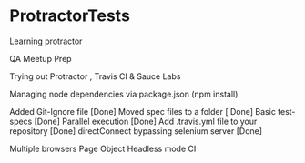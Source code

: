 # ProtractorTests
Learning protractor

QA Meetup Prep

Trying out Protractor , Travis CI & Sauce Labs

Managing node dependencies via package.json (npm install)

Added Git-Ignore file [Done]
Moved spec files to a folder [ Done]
Basic test-specs [Done]
Parallel execution [Done]
Add .travis.yml file to your repository [Done]
directConnect bypassing selenium server [Done]

Multiple browsers
Page Object
Headless mode
CI

